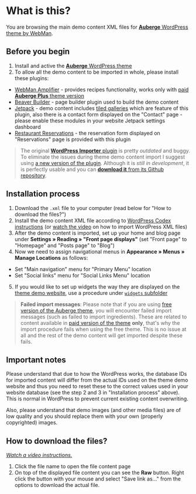 # What is this?

You are browsing the main demo content XML files for [**Auberge** WordPress theme by WebMan](http://www.webmandesign.eu/auberge-wordpress-theme/).


## Before you begin

1. Install and active the [**Auberge** WordPress theme](http://www.webmandesign.eu/auberge-wordpress-theme/)
2. To allow all the demo content to be imported in whole, please install these plugins:
  * [WebMan Amplifier](https://wordpress.org/plugins/webman-amplifier/) - provides recipes functionality, works only with [paid **Auberge Plus** theme version](https://www.webmandesign.eu/auberge-wordpress-theme/#donate)
  * [Beaver Builder](https://wordpress.org/plugins/beaver-builder-lite-version/) - page builder plugin used to build the demo content
  * [Jetpack](https://wordpress.org/plugins/jetpack/) - demo content includes [tiled galleries](https://jetpack.me/support/tiled-galleries/) which are feature of this plugin, also there is a contact form displayed on the "Contact" page - please enable these modules in your website Jetpack settings dashboard
  * [Restaurant Reservations](https://wordpress.org/plugins/restaurant-reservations/) - the reservation form displayed on "Reservations" page is provided with this plugin

> The original [**WordPress Importer** plugin](https://wordpress.org/plugins/wordpress-importer/) is pretty *outdated* and buggy. To eliminate the issues during theme demo content import I suggest using [a new version of the plugin](https://github.com/humanmade/WordPress-Importer). Although it is *still in development*, it is perfectly usable and you can [**download it** from its Github repository](https://github.com/humanmade/WordPress-Importer#how-do-i-use-it).


## Installation process

1. Download the `.xml` file to your computer (read below for "How to download the files?")
2. Install the demo content XML file according to [WordPress Codex instructions](http://codex.wordpress.org/Importing_Content#WordPress) (or [watch the video](https://webdesign.tutsplus.com/courses/a-beginners-guide-to-using-wordpress/lessons/wordpress-tools) on how to import WordPress XML files)
3. After the demo content is imported, set up your home and blog page under **Settings &raquo; Reading &raquo; "Front page displays"** (set "Front page" to "Homepage" and "Posts page" to "Blog")
4. Now we need to assign navigational menus in **Appearance &raquo; Menus &raquo; Manage Locations** as follows:
  * Set "Main navigation" menu for "Primary Menu" location
  * Set "Social links" menu for "Social Links Menu" location
5. If you would like to set up widgets the way they are displayed on the [theme demo website](http://themedemos.webmandesign.eu/auberge/), use a procedure under [`widgets` subfolder](https://github.com/webmandesign/demo-content/tree/master/auberge/widgets)

> **Failed import messages**: Please note that if you are using [free version of the Auberge theme](http://wordpress.org/themes/auberge), you will encounter failed import messages (such as failed to import ingredients). These are related to content available in [paid version of the theme](https://www.webmandesign.eu/auberge-wordpress-theme/#donate) **only**, that's why the import procedure fails when using the free theme. This is no issue at all and the rest of the demo content will get imported despite these fails.


## Important notes

Please understand that due to how the WordPress works, the database IDs for imported content will differ from the actual IDs used on the theme demo website and thus you need to reset these to the correct values used in your website database (see the step 2 and 3 in "Installation process" above). This is normal in WordPress to prevent current existing content overwriting.

Also, please understand that demo images (and other media files) are of low quality and you should replace them with your own (properly copyrighted) images.


## How to download the files?

*[Watch a video instructions.](https://vimeo.com/170576209)*

1. Click the file name to open the file content page
2. On top of the displayed file content you can see the **Raw** button. Right click the button with your mouse and select "Save link as..." from the options to download the actual file.
